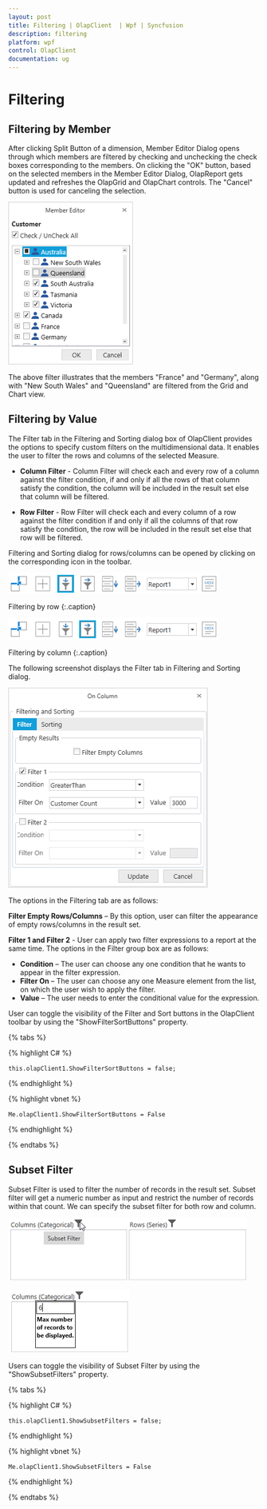 ```yaml
---
layout: post
title: Filtering | OlapClient  | Wpf | Syncfusion
description: filtering
platform: wpf
control: OlapClient 
documentation: ug
---
```


# Filtering

## Filtering by Member

After clicking Split Button of a dimension, Member Editor Dialog opens through which members are filtered by checking and unchecking the check boxes corresponding to the members. On clicking the "OK" button, based on the selected members in the Member Editor Dialog, OlapReport gets updated and refreshes the OlapGrid and OlapChart controls. The "Cancel" button is used for canceling the selection.

![](Filtering_images/Filtering_img1.png)

The above filter illustrates that the members "France" and "Germany", along with "New South Wales" and "Queensland" are filtered from the Grid and Chart view.

## Filtering by Value

The Filter tab in the Filtering and Sorting dialog box of OlapClient provides the options to specify custom filters on the multidimensional data. It enables the user to filter the rows and columns of the selected Measure.

* **Column Filter** - Column Filter will check each and every row of a column against the filter condition, if and only if all the rows of that column satisfy the condition, the column will be included in the result set else that column will be filtered.

* **Row Filter** - Row Filter will check each and every column of a row against the filter condition if and only if all the columns of that row satisfy the condition, the row will be included in the result set else that row will be filtered.

Filtering and Sorting dialog for rows/columns can be opened by clicking on the corresponding icon in the toolbar.

![](Filtering_images/Filtering_img2.png)

Filtering by row
{:.caption}

![](Filtering_images/Filtering_img3.png)

Filtering by column
{:.caption}

The following screenshot displays the Filter tab in Filtering and Sorting dialog.

![](Filtering_images/Filtering_img4.png)

The options in the Filtering tab are as follows:

**Filter Empty Rows/Columns** – By this option, user can filter the appearance of empty rows/columns in the result set.

**Filter 1 and Filter 2** - User can apply two filter expressions to a report at the same time. The options in the Filter group box are as follows:

* **Condition** – The user can choose any one condition that he wants to appear in the filter expression.
* **Filter On** – The user can choose any one Measure element from the list, on which the user wish to apply the filter.
* **Value** – The user needs to enter the conditional value for the expression.

User can toggle the visibility of the Filter and Sort buttons in the OlapClient toolbar by using the "ShowFilterSortButtons" property. 

{% tabs %} 

{% highlight C# %}  

    this.olapClient1.ShowFilterSortButtons = false;

{% endhighlight %} 

{% highlight vbnet %} 

    Me.olapClient1.ShowFilterSortButtons = False

{% endhighlight %}
 
{% endtabs %}

## Subset Filter

Subset Filter is used to filter the number of records in the result set. Subset filter will get a numeric number as input and restrict the number of records within that count. We can specify the subset filter for both row and column.

![](Filtering_images/Filtering_img6.png)

![](Filtering_images/Filtering_img5.png)

Users can toggle the visibility of Subset Filter by using the "ShowSubsetFilters" property.

{% tabs %}

{% highlight C# %}  

    this.olapClient1.ShowSubsetFilters = false;

{% endhighlight %} 

{% highlight vbnet %} 

    Me.olapClient1.ShowSubsetFilters = False

{% endhighlight %}

{% endtabs %}

